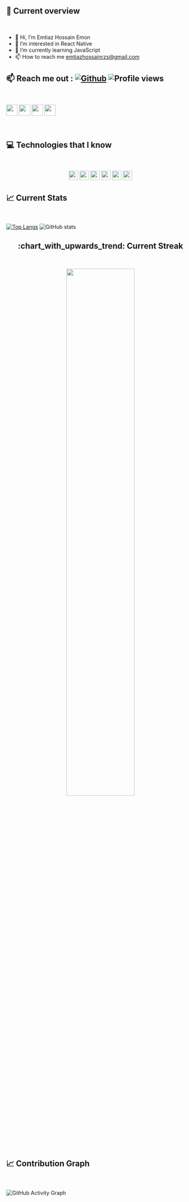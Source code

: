 ## :eyes: Current overview      
<br />

- 👋 Hi, I’m Emtiaz Hossain Emon 
- 👀 I’m interested in React Native 
- 🌱 I’m currently learning JavaScript
- 📫 How to reach me emtiazhossainrzs@gmail.com 

## :mailbox: Reach me out :      [![Github](https://img.shields.io/github/followers/EmtiazHossainE2?label=Follow&style=social)](https://github.com/EmtiazHossainE2)&nbsp;![Profile views](https://gpvc.arturio.dev/EmtiazHossainE2)

<br />

[<img height="30" src="https://img.shields.io/badge/LinkedIn-0077B5?style=flat-square&logo=linkedin&logoColor=white">](https://www.linkedin.com/in/emtiazhossaine/) [<img height="30" src="https://img.shields.io/badge/Facebook-1877F2?style=flat-square&logo=facebook&logoColor=white">](https://www.facebook.com/EmtiazHossainE2) [<img height="30" src="https://img.shields.io/badge/Twitter-1DA1F2?style=flat-square&logo=twitter&logoColor=white">](https://twitter.com/EmtiazHossainE2)  [<img height="30" src="https://img.shields.io/badge/Instagram-E4405F?style=flat-square&logo=instagram&logoColor=white">](https://www.instagram.com/emtiazhossain.e/) 

<br />

## :computer: Technologies that I know

<br>

<p align="center">
<img src="https://img.shields.io/badge/HTML5-E34F26?style=for-the-badge&logo=html5&logoColor=white" height="25"/> <img src="https://img.shields.io/badge/CSS3-1572B6?style=for-the-badge&logo=css3&logoColor=white" height="25"/> <img src="https://img.shields.io/badge/javascript-F7DF1E.svg?&style=for-the-badge&logo=javascript&logoColor=white" height="25"/> <img src="https://img.shields.io/badge/React-20232A?style=for-the-badge&logo=react&logoColor=61DAFB" height="25"/>  <img src="https://img.shields.io/badge/Bootstrap-563D7C?style=for-the-badge&logo=bootstrap&logoColor=white" height="25"/> <img src="https://img.shields.io/badge/Tailwind_CSS-38B2AC?style=for-the-badge&logo=tailwind-css&logoColor=white" height="25"/> 

## :chart_with_upwards_trend: Current Stats

<br /> 

[![Top Langs](https://github-readme-stats.vercel.app/api/top-langs/?username=EmtiazHossainE2)](https://github.com/anuraghazra/github-readme-stats)  ![GitHub stats](https://github-readme-stats.vercel.app/api?username=EmtiazHossainE2&show_icons=true) 

<h2 align="center">
     :chart_with_upwards_trend: Current Streak 
</h2>


<br />  

<p align="center">
  <img width="60%" src="https://github-readme-streak-stats.herokuapp.com/?user=EmtiazHossainE2&background=0D1117&sideNums=FFFFFF&sideLabels=9A9A9A&currStreakNum=FB8C00&dates=6E6E6E" />
</p>

## :chart_with_upwards_trend: Contribution Graph 

<br />

![GitHub Activity Graph](https://activity-graph.herokuapp.com/graph?username=EmtiazHossainE2)  


<!---
EmtiazHossainE2/EmtiazHossainE2 is a ✨ special ✨ repository because its `README.md` (this file) appears on your GitHub profile.
You can click the Preview link to take a look at your changes.
--->
